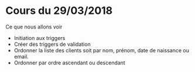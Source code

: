 # Cours du 29/03/2018
Ce que nous allons voir

- Initiation aux triggers
- Créer des triggers de validation
- Ordonner la liste des clients soit par nom, prénom, date de naissance ou email.
- Ordonner par ordre ascendant ou descendant
